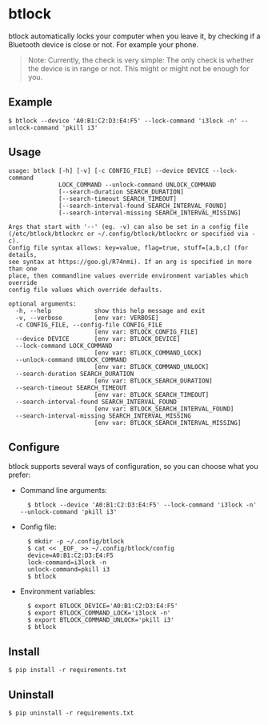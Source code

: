 btlock
======

btlock automatically locks your computer when you leave it, by checking
if a Bluetooth device is close or not. For example your phone.

> Note: Currently, the check is very simple:
>       The only check is whether the device is in range or not.
>       This might or might not be enough for you.

Example
-------

    $ btlock --device 'A0:B1:C2:D3:E4:F5' --lock-command 'i3lock -n' --unlock-command 'pkill i3'

Usage
-----

    usage: btlock [-h] [-v] [-c CONFIG_FILE] --device DEVICE --lock-command
                  LOCK_COMMAND --unlock-command UNLOCK_COMMAND
                  [--search-duration SEARCH_DURATION]
                  [--search-timeout SEARCH_TIMEOUT]
                  [--search-interval-found SEARCH_INTERVAL_FOUND]
                  [--search-interval-missing SEARCH_INTERVAL_MISSING]
    
    Args that start with '--' (eg. -v) can also be set in a config file
    (/etc/btlock/btlockrc or ~/.config/btlock/btlockrc or specified via -c).
    Config file syntax allows: key=value, flag=true, stuff=[a,b,c] (for details,
    see syntax at https://goo.gl/R74nmi). If an arg is specified in more than one
    place, then commandline values override environment variables which override
    config file values which override defaults.
    
    optional arguments:
      -h, --help            show this help message and exit
      -v, --verbose         [env var: VERBOSE]
      -c CONFIG_FILE, --config-file CONFIG_FILE
                            [env var: BTLOCK_CONFIG_FILE]
      --device DEVICE       [env var: BTLOCK_DEVICE]
      --lock-command LOCK_COMMAND
                            [env var: BTLOCK_COMMAND_LOCK]
      --unlock-command UNLOCK_COMMAND
                            [env var: BTLOCK_COMMAND_UNLOCK]
      --search-duration SEARCH_DURATION
                            [env var: BTLOCK_SEARCH_DURATION]
      --search-timeout SEARCH_TIMEOUT
                            [env var: BTLOCK_SEARCH_TIMEOUT]
      --search-interval-found SEARCH_INTERVAL_FOUND
                            [env var: BTLOCK_SEARCH_INTERVAL_FOUND]
      --search-interval-missing SEARCH_INTERVAL_MISSING
                            [env var: BTLOCK_SEARCH_INTERVAL_MISSING]

Configure
---------

btlock supports several ways of configuration, so you can choose what you prefer:

* Command line arguments:

        $ btlock --device 'A0:B1:C2:D3:E4:F5' --lock-command 'i3lock -n' --unlock-command 'pkill i3'

* Config file:

        $ mkdir -p ~/.config/btlock
        $ cat << _EOF_ >> ~/.config/btlock/config
        device=A0:B1:C2:D3:E4:F5
        lock-command=i3lock -n
        unlock-command=pkill i3
        $ btlock

* Environment variables:

        $ export BTLOCK_DEVICE='A0:B1:C2:D3:E4:F5'
        $ export BTLOCK_COMMAND_LOCK='i3lock -n'
        $ export BTLOCK_COMMAND_UNLOCK='pkill i3'
        $ btlock

Install
-------

    $ pip install -r requirements.txt

Uninstall
---------

    $ pip uninstall -r requirements.txt

